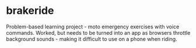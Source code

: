 # brakeride
Problem-based learning project - moto emergency exercises with voice commands.
Worked, but needs to be turned into an app as browsers throttle background sounds - making it difficult to use on a phone when riding.

